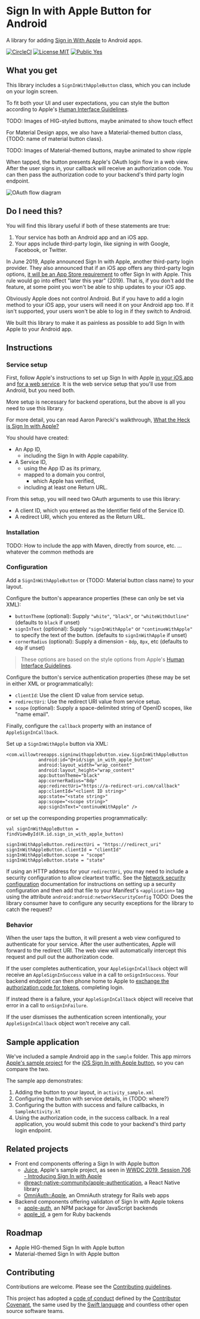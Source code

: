 # Sign In with Apple Button for Android

A library for adding [Sign in With Apple](https://developer.apple.com/sign-in-with-apple/) to Android apps.

[![CircleCI](https://circleci.com/gh/willowtreeapps/sign-in-with-apple-button-android.svg?style=svg&circle-token=94aaaafd543585e19434a36498601ec291d29e62)](https://circleci.com/gh/willowtreeapps/sign-in-with-apple-button-android) [![License MIT](https://img.shields.io/badge/License-MIT-blue.svg?style=flat)]() [![Public Yes](https://img.shields.io/badge/Public-yes-green.svg?style=flat)]()

## What you get

This library includes a `SignInWithAppleButton` class, which you can include on your login screen.

To fit both your UI and user expectations, you can style the button according to Apple's [Human Interface Guidelines](https://developer.apple.com/design/human-interface-guidelines/sign-in-with-apple/overview/).

TODO: Images of HIG-styled buttons, maybe animated to show touch effect

For Material Design apps, we also have a Material-themed button class, {TODO: name of material button class}.

TODO: Images of Material-themed buttons, maybe animated to show ripple

When tapped, the button presents Apple's OAuth login flow in a web view. After the user signs in, your callback will receive an authorization code. You can then pass the authorization code to your backend's third party login endpoint.

![OAuth flow diagram](docs/flow-diagram.png)

## Do I need this?

You will find this library useful if both of these statements are true:

1. Your service has both an Android app and an iOS app.
2. Your apps include third-party login, like signing in with Google, Facebook, or Twitter.

In June 2019, Apple announced Sign In with Apple, another third-party login provider. They also announced that if an iOS app offers any third-party login options, [it will be an App Store requirement](https://developer.apple.com/news/?id=06032019j) to offer Sign In with Apple. This rule would go into effect "later this year" (2019). That is, if you don't add the feature, at some point you won't be able to ship updates to your iOS app.

Obviously Apple does not control Android. But if you have to add a login method to your iOS app, your users will need it on your Android app too. If it isn't supported, your users won't be able to log in if they switch to Android.

We built this library to make it as painless as possible to add Sign In with Apple to your Android app.

## Instructions

### Service setup

First, follow Apple's instructions to set up Sign In with Apple [in your iOS app](https://help.apple.com/developer-account/#/devde676e696) and [for a web service](https://help.apple.com/developer-account/#/dev1c0e25352). It is the web service setup that you'll use from Android, but you need both.

More setup is necessary for backend operations, but the above is all you need to use this library.

For more detail, you can read Aaron Parecki's walkthrough, [What the Heck is Sign In with Apple?](https://developer.okta.com/blog/2019/06/04/what-the-heck-is-sign-in-with-apple)

You should have created:

- An App ID,
    - including the Sign In with Apple capability.
- A Service ID,
    - using the App ID as its primary,
    - mapped to a domain you control,
        - which Apple has verified,
    - including at least one Return URL.

From this setup, you will need two OAuth arguments to use this library:

- A client ID, which you entered as the Identifier field of the Service ID.
- A redirect URI, which you entered as the Return URL.

### Installation

TODO: How to include the app with Maven, directly from source, etc. … whatever the common methods are

### Configuration

Add a `SignInWithAppleButton` or {TODO: Material button class name} to your layout.

Configure the button's appearance properties (these can only be set via XML):

- `buttonTheme` (optional): Supply `"white"`, `"black"`, or `"whiteWithOutline"` (defaults to `black` if unset)
- `signInText` (optional): Supply `"signInWithApple"` or `"continueWithApple"` to specify the text of the button. (defaults to `signInWithApple` if unset)
- `cornerRadius` (optional): Supply a dimension - `8dp`, `8px`, etc (defaults to `4dp` if unset)

> These options are based on the style options from Apple's [Human Interface Guidelines](https://developer.apple.com/design/human-interface-guidelines/sign-in-with-apple/overview/).

Configure the button's service authentication properties (these may be set in either XML or programmatically):

- `clientId`: Use the client ID value from service setup.
- `redirectUri`: Use the redirect URI value from service setup.
- `scope` (optional): Supply a space-delimited string of OpenID scopes, like "name email".

Finally, configure the `callback` property with an instance of `AppleSignInCallback`.

Set up a `SignInWithApple` button via XML:
```
<com.willowtreeapps.signinwithapplebutton.view.SignInWithAppleButton
            android:id="@+id/sign_in_with_apple_button"
            android:layout_width="wrap_content"
            android:layout_height="wrap_content"
            app:buttonTheme="black"
            app:cornerRadius="8dp"
            app:redirectUri="https://a-redirect-uri.com/callback"
            app:clientId="<client ID string>"
            app:state="<state string>"
            app:scope="<scope string>"
            app:signInText="continueWithApple" />
```

or set up the corresponding properties programmatically:
```
val signInWithAppleButton = findViewById(R.id.sign_in_with_apple_button)

signInWithAppleButton.redirectUri = "https://redirect_uri"
signInWithAppleButton.clientId = "clientId"
signInWithAppleButton.scope = "scope"
signInWithAppleButton.state = "state"
```

If using an HTTP address for your `redirectUri`, you may need to include a security configuration to allow cleartext traffic. See the [Network security configuration](https://developer.android.com/training/articles/security-config#CleartextTrafficPermitted) documentation for instructions on setting up a security configuration and then add that file to your Manifest's `<application>` tag using the attribute `android:android:networkSecurityConfig`
TODO: Does the library consumer have to configure any security exceptions for the library to catch the request?

### Behavior

When the user taps the button, it will present a web view configured to authenticate for your service. After the user authenticates, Apple will forward to the redirect URI. The web view will automatically intercept this request and pull out the authorization code.

If the user completes authentication, your `AppleSignInCallback` object will receive an `AppleSignInSuccess` value in a call to `onSignInSuccess`. Your backend endpoint can then phone home to Apple to [exchange the authorization code for tokens](https://developer.apple.com/documentation/signinwithapplerestapi/generate_and_validate_tokens), completing login.

If instead there is a failure, your `AppleSignInCallback` object will receive that error in a call to `onSignInFailure`.

If the user dismisses the authentication screen intentionally, your `AppleSignInCallback` object won't receive any call.

## Sample application

We've included a sample Android app in the `sample` folder. This app mirrors [Apple's sample project](https://developer.apple.com/documentation/authenticationservices/adding_the_sign_in_with_apple_flow_to_your_app) for the [iOS Sign In with Apple button](https://developer.apple.com/documentation/authenticationservices/asauthorizationappleidbutton), so you can compare the two.

The sample app demonstrates:

1. Adding the button to your layout, in `activity_sample.xml`
2. Configuring the button with service details, in {TODO: where?}
3. Configuring the button with success and failure callbacks, in `SampleActivity.kt`
4. Using the authorization code, in the success callback. In a real application, you would submit this code to your backend's third party login endpoint.

## Related projects

- Front end components offering a Sign In with Apple button
    - [Juice](https://developer.apple.com/documentation/authenticationservices/adding_the_sign_in_with_apple_flow_to_your_app), Apple's sample project, as seen in [WWDC 2019, Session 706 - Introducing Sign In with Apple](https://developer.apple.com/videos/play/wwdc19/706/)
    - [@react-native-community/apple-authentication](https://github.com/react-native-community/apple-authentication), a React Native library
    - [OmniAuth::Apple](https://github.com/nhosoya/omniauth-apple), an OmniAuth strategy for Rails web apps
- Backend components offering validaton of Sign In with Apple tokens
    - [apple-auth](https://github.com/ananay/apple-auth), an NPM package for JavaScript backends
    - [apple_id](https://github.com/nov/apple_id), a gem for Ruby backends

## Roadmap

- Apple HIG-themed Sign In with Apple button
- Material-themed Sign In with Apple button

## Contributing

Contributions are welcome. Please see the [Contributing guidelines](CONTRIBUTING.md).

This project has adopted a [code of conduct](CODE_OF_CONDUCT.md) defined by the [Contributor Covenant](http://contributor-covenant.org), the same used by the [Swift language](https://swift.org) and countless other open source software teams.
